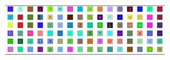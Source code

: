<table>
<tr>
<td><img src="5F.gif"></td>
<td><img src="39.gif"></td>
<td><img src="49.gif"></td>
<td><img src="2B.gif"></td>
<td><img src="37.gif"></td>
<td><img src="57.gif"></td>
<td><img src="33.gif"></td>
<td><img src="78.gif"></td>
<td><img src="3E.gif"></td>
<td><img src="48.gif"></td>
<td><img src="47.gif"></td>
<td><img src="3A.gif"></td>
<td><img src="53.gif"></td>
<td><img src="21.gif"></td>
<td><img src="28.gif"></td>
<td><img src="51.gif"></td>
</tr>
<tr>
<td><img src="31.gif"></td>
<td><img src="2E.gif"></td>
<td><img src="4B.gif"></td>
<td><img src="gr3.gif"></td>
<td><img src="58.gif"></td>
<td><img src="68.gif"></td>
<td><img src="45.gif"></td>
<td><img src="27.gif"></td>
<td><img src="75.gif"></td>
<td><img src="77.gif"></td>
<td><img src="70.gif"></td>
<td><img src="7A.gif"></td>
<td><img src="55.gif"></td>
<td><img src="7E.gif"></td>
<td><img src="2F.gif"></td>
<td><img src="44.gif"></td>
</tr>
<tr>
<td><img src="7C.gif"></td>
<td><img src="79.gif"></td>
<td><img src="5B.gif"></td>
<td><img src="60.gif"></td>
<td><img src="59.gif"></td>
<td><img src="5E.gif"></td>
<td><img src="46.gif"></td>
<td><img src="5A.gif"></td>
<td><img src="72.gif"></td>
<td><img src="73.gif"></td>
<td><img src="4C.gif"></td>
<td><img src="64.gif"></td>
<td><img src="3C.gif"></td>
<td><img src="4D.gif"></td>
<td><img src="6F.gif"></td>
<td><img src="3D.gif"></td>
</tr>
<tr>
<td><img src="52.gif"></td>
<td><img src="30.gif"></td>
<td><img src="25.gif"></td>
<td><img src="6D.gif"></td>
<td><img src="76.gif"></td>
<td><img src="34.gif"></td>
<td><img src="38.gif"></td>
<td><img src="6E.gif"></td>
<td><img src="24.gif"></td>
<td><img src="3F.gif"></td>
<td><img src="2C.gif"></td>
<td><img src="23.gif"></td>
<td><img src="7B.gif"></td>
<td><img src="61.gif"></td>
<td><img src="69.gif"></td>
<td><img src="2D.gif"></td>
</tr>
<tr>
<td><img src="71.gif"></td>
<td><img src="43.gif"></td>
<td><img src="4A.gif"></td>
<td><img src="54.gif"></td>
<td><img src="35.gif"></td>
<td><img src="gr2.gif"></td>
<td><img src="6B.gif"></td>
<td><img src="6A.gif"></td>
<td><img src="62.gif"></td>
<td><img src="6C.gif"></td>
<td><img src="40.gif"></td>
<td><img src="4F.gif"></td>
<td><img src="4E.gif"></td>
<td><img src="66.gif"></td>
<td><img src="32.gif"></td>
<td><img src="22.gif"></td>
</tr>
<tr>
<td><img src="65.gif"></td>
<td><img src="50.gif"></td>
<td><img src="74.gif"></td>
<td><img src="63.gif"></td>
<td><img src="26.gif"></td>
<td><img src="41.gif"></td>
<td><img src="36.gif"></td>
<td><img src="7D.gif"></td>
<td><img src="56.gif"></td>
<td><img src="gr1.gif"></td>
<td><img src="5D.gif"></td>
<td><img src="2A.gif"></td>
<td><img src="3B.gif"></td>
<td><img src="29.gif"></td>
<td><img src="42.gif"></td>
<td><img src="67.gif"></td>
</tr>
</table>
